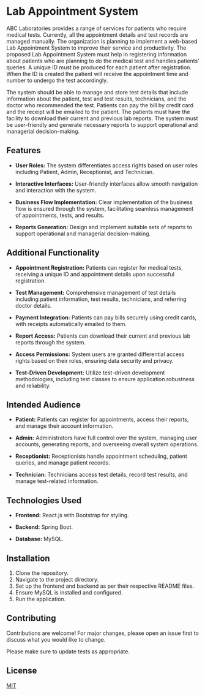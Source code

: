 # Lab Appointment System

ABC Laboratories provides a range of services for patients who require medical tests. Currently, all the appointment details and test records are managed manually. The organization is planning to implement a web-based Lab Appointment System to improve their service and productivity. The proposed Lab Appointment System must help in registering information about patients who are planning to do the medical test and handles patients’ queries. A unique ID must be produced for each patient after registration. When the ID is created the patient will receive the appointment time and number to undergo the test accordingly.

The system should be able to manage and store test details that include information about the patient, test and test results, technicians, and the doctor who recommended the test. Patients can pay the bill by credit card and the receipt will be emailed to the patient. The patients must have the facility to download their current and previous lab reports. The system must be user-friendly and generate necessary reports to support operational and managerial decision-making.

## Features

- **User Roles:** The system differentiates access rights based on user roles including Patient, Admin, Receptionist, and Technician.
  
- **Interactive Interfaces:** User-friendly interfaces allow smooth navigation and interaction with the system.
  
- **Business Flow Implementation:** Clear implementation of the business flow is ensured through the system, facilitating seamless management of appointments, tests, and results.
  
- **Reports Generation:** Design and implement suitable sets of reports to support operational and managerial decision-making.

## Additional Functionality

- **Appointment Registration:** Patients can register for medical tests, receiving a unique ID and appointment details upon successful registration.
  
- **Test Management:** Comprehensive management of test details including patient information, test results, technicians, and referring doctor details.
  
- **Payment Integration:** Patients can pay bills securely using credit cards, with receipts automatically emailed to them.
  
- **Report Access:** Patients can download their current and previous lab reports through the system.
  
- **Access Permissions:** System users are granted differential access rights based on their roles, ensuring data security and privacy.
  
- **Test-Driven Development:** Utilize test-driven development methodologies, including test classes to ensure application robustness and reliability.

## Intended Audience

- **Patient:** Patients can register for appointments, access their reports, and manage their account information.
  
- **Admin:** Administrators have full control over the system, managing user accounts, generating reports, and overseeing overall system operations.
  
- **Receptionist:** Receptionists handle appointment scheduling, patient queries, and manage patient records.
  
- **Technician:** Technicians access test details, record test results, and manage test-related information.

## Technologies Used

- **Frontend:** React.js with Bootstrap for styling.
  
- **Backend:** Spring Boot.
  
- **Database:** MySQL.

## Installation

1. Clone the repository.
2. Navigate to the project directory.
3. Set up the frontend and backend as per their respective README files.
4. Ensure MySQL is installed and configured.
5. Run the application.

## Contributing

Contributions are welcome! For major changes, please open an issue first to discuss what you would like to change.

Please make sure to update tests as appropriate.

## License

[MIT](https://choosealicense.com/licenses/mit/)
